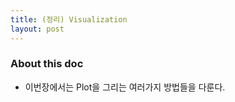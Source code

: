 ```yaml
---
title: (정리) Visualization
layout: post
---
```


### About this doc 

- 이번장에서는 Plot을 그리는 여러가지 방법들을 다룬다. 

